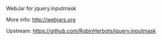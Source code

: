 WebJar for jquery.inputmask

More info: http://webjars.org

Upstream: https://github.com/RobinHerbots/jquery.inputmask
